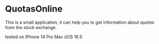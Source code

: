 # QuotasOnline

This is a small application, it can help you to get information about quotes from the stock exchange.

tested on IPhone 14 Pro Max (iOS 16.1)
